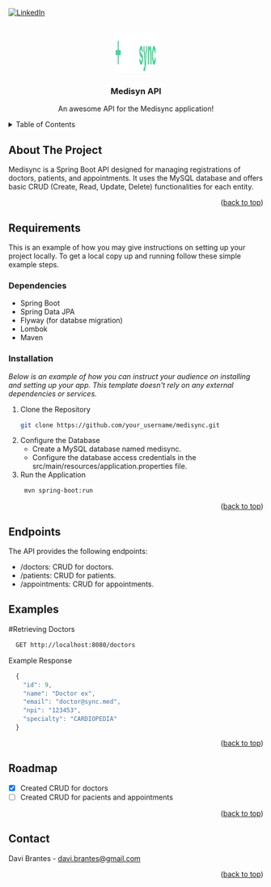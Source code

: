 
<a name="readme-top"></a>

[![LinkedIn][linkedin-shield]][linkedin-url]



<!-- PROJECT LOGO -->
<br />
<div align="center">
  <a href="https://github.com/othneildrew/Best-README-Template">
    <img src="images/logo.svg" alt="Logo" width="80" height="80">
  </a>

  <h3 align="center">Medisyn API</h3>

  <p align="center">
    An awesome API for the Medisync application!
    <!-- <br />
    <a href="https://github.com/othneildrew/Best-README-Template"><strong>Explore the docs »</strong></a>
    <br /> -->
  </p>
</div>



<!-- TABLE OF CONTENTS -->
<details>
  <summary>Table of Contents</summary>
  <ol>
    <li>
      <a href="#about-the-project">About The Project</a>
    </li>
    <li>
      <a href="#getting-started">Requirements</a>
      <ul>
        <li><a href="#prerequisites">Prerequisites</a></li>
        <li><a href="#installation">Installation</a></li>
      </ul>
    </li>
    <li><a href="#usage">Usage</a></li>
    <li><a href="#roadmap">Roadmap</a></li>
    <li><a href="#contact">Contact</a></li>
  </ol>
</details>



<!-- ABOUT THE PROJECT -->
## About The Project


Medisync is a Spring Boot API designed for managing registrations of doctors, patients, and appointments. It uses the MySQL database and offers basic CRUD (Create, Read, Update, Delete) functionalities for each entity.

<p align="right">(<a href="#readme-top">back to top</a>)</p>

<!-- Requirements-->
## Requirements

This is an example of how you may give instructions on setting up your project locally.
To get a local copy up and running follow these simple example steps.

### Dependencies

* Spring Boot
* Spring Data JPA
* Flyway (for databse migration)
* Lombok
* Maven


### Installation

_Below is an example of how you can instruct your audience on installing and setting up your app. This template doesn't rely on any external dependencies or services._

1. Clone the Repository
   ```sh
   git clone https://github.com/your_username/medisync.git
   ```
2. Configure the Database
   * Create a MySQL database named medisync.
   * Configure the database access credentials in the src/main/resources/application.properties file.
3. Run the Application
   ```sh
    mvn spring-boot:run
   ```

<p align="right">(<a href="#readme-top">back to top</a>)</p>



<!-- USAGE EXAMPLES -->
## Endpoints

The API provides the following endpoints:

* /doctors: CRUD for doctors.
* /patients: CRUD for patients.
* /appointments: CRUD for appointments.

## Examples

#Retrieving Doctors
```sh
  GET http://localhost:8080/doctors
```

Example Response
```js
  {
    "id": 9,
    "name": "Doctor ex",
    "email": "doctor@sync.med",
    "npi": "123453",
    "specialty": "CARDIOPEDIA"
  }
```
<p align="right">(<a href="#readme-top">back to top</a>)</p>



<!-- ROADMAP -->
## Roadmap

- [x] Created CRUD for doctors
- [ ] Created CRUD for pacients and appointments

<p align="right">(<a href="#readme-top">back to top</a>)</p>



<!-- CONTACT -->
## Contact

Davi Brantes  - davi.brantes@gmail.com

[linkedin-shield]: https://img.shields.io/badge/-LinkedIn-black.svg?style=for-the-badge&logo=linkedin&colorB=555


<p align="right">(<a href="#readme-top">back to top</a>)</p>



[linkedin-url]: https://www.linkedin.com/in/davi-brantes/
